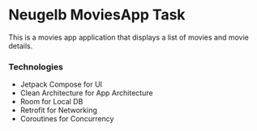 # Neugelb MoviesApp Task

This is a movies app application that displays a list of movies and movie details.

### Technologies

- Jetpack Compose for UI
- Clean Architecture for App Architecture 
- Room for Local DB
- Retrofit for Networking
- Coroutines for Concurrency